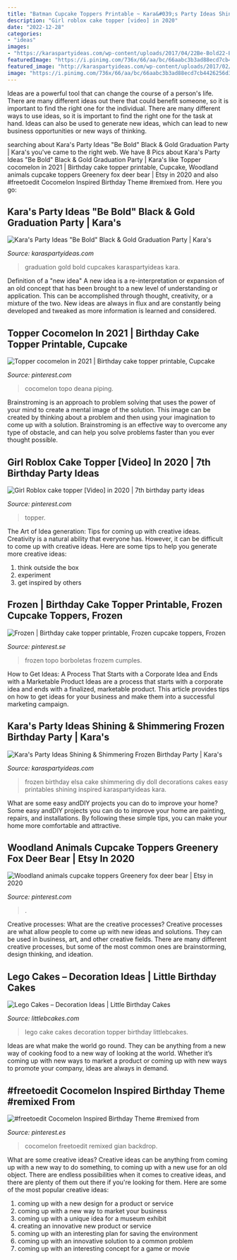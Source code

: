 ```yaml
---
title: "Batman Cupcake Toppers Printable ~ Kara&#039;s Party Ideas Shining &amp; Shimmering Frozen Birthday Party"
description: "Girl roblox cake topper [video] in 2020"
date: "2022-12-28"
categories:
- "ideas"
images:
- "https://karaspartyideas.com/wp-content/uploads/2017/04/22Be-Bold22-Black-Gold-Graduation-Party-via-Karas-Party-Ideas-KarasPartyIdeas.com3_.jpeg"
featuredImage: "https://i.pinimg.com/736x/66/aa/bc/66aabc3b3ad88ecd7cb4426256d3efa4.jpg"
featured_image: "http://karaspartyideas.com/wp-content/uploads/2017/02/Shimmering-Frozen-Birthday-Party-via-Karas-Party-Ideas-KarasPartyIdeas.com21.jpeg"
image: "https://i.pinimg.com/736x/66/aa/bc/66aabc3b3ad88ecd7cb4426256d3efa4.jpg"
---
```



Ideas are a powerful tool that can change the course of a person's life. There are many different ideas out there that could benefit someone, so it is important to find the right one for the individual. There are many different ways to use ideas, so it is important to find the right one for the task at hand. Ideas can also be used to generate new ideas, which can lead to new business opportunities or new ways of thinking.

	

		
searching about Kara&#039;s Party Ideas &quot;Be Bold&quot; Black &amp; Gold Graduation Party | Kara&#039;s you've came to the right web. We have 8 Pics about Kara&#039;s Party Ideas &quot;Be Bold&quot; Black &amp; Gold Graduation Party | Kara&#039;s like Topper cocomelon in 2021 | Birthday cake topper printable, Cupcake, Woodland animals cupcake toppers Greenery fox deer bear | Etsy in 2020 and also #freetoedit Cocomelon Inspired Birthday Theme #remixed from. Here you go:
		
    
## Kara&#039;s Party Ideas &quot;Be Bold&quot; Black &amp; Gold Graduation Party | Kara&#039;s

<img loading=lazy src="https://karaspartyideas.com/wp-content/uploads/2017/04/22Be-Bold22-Black-Gold-Graduation-Party-via-Karas-Party-Ideas-KarasPartyIdeas.com3_.jpeg" onerror="this.onerror=null;this.src='https://tse3.mm.bing.net/th?id=OIP.wnY5rp7BeIJ9oNibbXKhkgHaKo&amp;pid=15.1';" alt="Kara&#039;s Party Ideas &quot;Be Bold&quot; Black &amp; Gold Graduation Party | Kara&#039;s">

_Source: karaspartyideas.com_

>graduation gold bold cupcakes karaspartyideas kara. 

	

Definition of a "new idea"
A new idea is a re-interpretation or expansion of an old concept that has been brought to a new level of understanding or application. This can be accomplished through thought, creativity, or a mixture of the two. New ideas are always in flux and are constantly being developed and tweaked as more information is learned and considered.

    
## Topper Cocomelon In 2021 | Birthday Cake Topper Printable, Cupcake

<img loading=lazy src="https://i.pinimg.com/736x/b8/e6/a9/b8e6a9ff25624ca5e5ee0fb94b5682d8.jpg" onerror="this.onerror=null;this.src='https://tse3.mm.bing.net/th?id=OIP.c2A9OeuFATovsfwO6ewy8QHaLH&amp;pid=15.1';" alt="Topper cocomelon in 2021 | Birthday cake topper printable, Cupcake">

_Source: pinterest.com_

>cocomelon topo deana piping. 

	

Brainstroming is an approach to problem solving that uses the power of your mind to create a mental image of the solution. This image can be created by thinking about a problem and then using your imagination to come up with a solution. Brainstroming is an effective way to overcome any type of obstacle, and can help you solve problems faster than you ever thought possible.

    
## Girl Roblox Cake Topper [Video] In 2020 | 7th Birthday Party Ideas

<img loading=lazy src="https://i.pinimg.com/736x/66/aa/bc/66aabc3b3ad88ecd7cb4426256d3efa4.jpg" onerror="this.onerror=null;this.src='https://tse1.mm.bing.net/th?id=OIP.rCMSC68c2UNH3dylqpodOwHaNK&amp;pid=15.1';" alt="Girl Roblox cake topper [Video] in 2020 | 7th birthday party ideas">

_Source: pinterest.com_

>topper. 

	

The Art of Idea generation: Tips for coming up with creative ideas.
Creativity is a natural ability that everyone has. However, it can be difficult to come up with creative ideas. Here are some tips to help you generate more creative ideas: 
1. think outside the box 
2. experiment 
3. get inspired by others 

    
## Frozen | Birthday Cake Topper Printable, Frozen Cupcake Toppers, Frozen

<img loading=lazy src="https://i.pinimg.com/736x/7d/1f/43/7d1f43ad740921fb52cf30f96f472fc8.jpg" onerror="this.onerror=null;this.src='https://tse3.mm.bing.net/th?id=OIP.sWSJZNizLzN9VyNw6mYYowHaJ_&amp;pid=15.1';" alt="Frozen | Birthday cake topper printable, Frozen cupcake toppers, Frozen">

_Source: pinterest.se_

>frozen topo borboletas frozem cumples. 

	

How to Get Ideas: A Process That Starts with a Corporate Idea and Ends with a Marketable Product
Ideas are a process that starts with a corporate idea and ends with a finalized, marketable product. This article provides tips on how to get ideas for your business and make them into a successful marketing campaign.

    
## Kara&#039;s Party Ideas Shining &amp; Shimmering Frozen Birthday Party | Kara&#039;s

<img loading=lazy src="http://karaspartyideas.com/wp-content/uploads/2017/02/Shimmering-Frozen-Birthday-Party-via-Karas-Party-Ideas-KarasPartyIdeas.com21.jpeg" onerror="this.onerror=null;this.src='https://tse4.mm.bing.net/th?id=OIP.04e2Yc1gJcg6qNbmxJHQdAHaJ4&amp;pid=15.1';" alt="Kara&#039;s Party Ideas Shining &amp; Shimmering Frozen Birthday Party | Kara&#039;s">

_Source: karaspartyideas.com_

>frozen birthday elsa cake shimmering diy doll decorations cakes easy printables shining inspired karaspartyideas kara. 

	

What are some easy andDIY projects you can do to improve your home?
Some easy andDIY projects you can do to improve your home are painting, repairs, and installations. By following these simple tips, you can make your home more comfortable and attractive.

    
## Woodland Animals Cupcake Toppers Greenery Fox Deer Bear | Etsy In 2020

<img loading=lazy src="https://i.pinimg.com/736x/3a/c7/c4/3ac7c4118ee244d3e3731f99833d5e4e.jpg" onerror="this.onerror=null;this.src='https://tse3.mm.bing.net/th?id=OIP.aLk6On07wXiRRTj0EjfINQHaF_&amp;pid=15.1';" alt="Woodland animals cupcake toppers Greenery fox deer bear | Etsy in 2020">

_Source: pinterest.com_

>. 

	

Creative processes: What are the creative processes?
Creative processes are what allow people to come up with new ideas and solutions. They can be used in business, art, and other creative fields. There are many different creative processes, but some of the most common ones are brainstorming, design thinking, and ideation.

    
## Lego Cakes – Decoration Ideas | Little Birthday Cakes

<img loading=lazy src="http://www.littlebcakes.com/wp-content/uploads/2013/08/Lego-Cake-Pictures.jpg" onerror="this.onerror=null;this.src='https://tse4.mm.bing.net/th?id=OIP.jUyB-S1JLd5AXFMV-B9jlQHaJ4&amp;pid=15.1';" alt="Lego Cakes – Decoration Ideas | Little Birthday Cakes">

_Source: littlebcakes.com_

>lego cake cakes decoration topper birthday littlebcakes. 

	

Ideas are what make the world go round. They can be anything from a new way of cooking food to a new way of looking at the world. Whether it’s coming up with new ways to market a product or coming up with new ways to promote your company, ideas are always in demand.

    
## #freetoedit Cocomelon Inspired Birthday Theme #remixed From

<img loading=lazy src="https://i.pinimg.com/736x/c0/75/69/c075696e66f9244a2ae8d2530234f5c0.jpg" onerror="this.onerror=null;this.src='https://tse1.mm.bing.net/th?id=OIP.pEN03KDkIm6u9ECSyCzOeQHaJ3&amp;pid=15.1';" alt="#freetoedit Cocomelon Inspired Birthday Theme #remixed from">

_Source: pinterest.es_

>cocomelon freetoedit remixed gian backdrop. 

	

What are some creative ideas?
Creative ideas can be anything from coming up with a new way to do something, to coming up with a new use for an old object. There are endless possibilities when it comes to creative ideas, and there are plenty of them out there if you're looking for them. Here are some of the most popular creative ideas: 
1. coming up with a new design for a product or service 
2. coming up with a new way to market your business 
3. coming up with a unique idea for a museum exhibit 
4. creating an innovative new product or service 
5. coming up with an interesting plan for saving the environment 
6. coming up with an innovative solution to a common problem 
7. coming up with an interesting concept for a game or movie 


